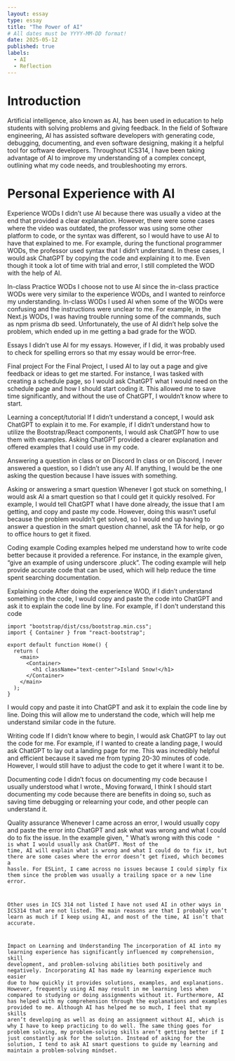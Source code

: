 ```yaml
---
layout: essay
type: essay
title: "The Power of AI" 
# All dates must be YYYY-MM-DD format!
date: 2025-05-12
published: true
labels:
  - AI
  - Reflection
---
```


# Introduction
Artificial intelligence, also known as AI, has been used in education to help students with solving problems and giving feedback. 
In the field of Software engineering, AI has assisted software developers with generating code, debugging, documenting, and even 
software designing, making it a helpful tool for software developers. Throughout ICS314, I have been taking advantage of AI to 
improve my understanding of a complex concept,  outlining what my code needs, and troubleshooting my errors. 

# Personal Experience with AI
Experience WODs 
I didn’t use AI because there was usually a video at the end that provided a clear explanation. However, there were some cases where the video was outdated, the professor was using some other platform to code, or the syntax was different, so I would have to use AI to have that explained to me. For example, during the functional programmer WODs, the professor used syntax that I didn’t understand. In these cases, I would ask ChatGPT by copying the code and explaining it to me. Even though it took a lot of time with trial and error, I still completed the WOD with the help of AI. 

In-class Practice WODs
I choose not to use AI since the in-class practice WODs were very similar to the experience WODs, and I wanted to reinforce my understanding. 
In-class WODs
I used AI when some of the WODs were confusing and the instructions were unclear to me. For example, in the Next.js WODs, I was having trouble running some of the commands, such as npm prisma db seed. Unfortunately, the use of AI didn’t help solve the problem, which ended up in me getting a bad grade for the WOD.

Essays
I didn’t use AI for my essays. However, if I did, it was probably used to check for spelling errors so that my essay would be error-free.

Final project
For the Final Project, I used AI to lay out a page and give feedback or ideas to get me started. For instance, I was tasked with creating a schedule page, so I would ask ChatGPT what I would need on the schedule page and how I should start coding it. This allowed me to save time significantly, and without the use of ChatGPT, I wouldn’t know where to start.

Learning a concept/tutorial
If I didn’t understand a concept, I would ask ChatGPT to explain it to me. For example, if I didn’t understand how to utilize the Bootstrap/React components, I would ask ChatGPT how to use them with examples. Asking ChatGPT provided a clearer explanation and offered examples that I could use in my code. 

Answering a question in class or on Discord
 In class or on Discord, I never answered a question, so I didn’t use any AI. If anything, I would be the one asking the question because I have issues with something.
 
Asking or answering a smart question
Whenever I got stuck on something, I would ask AI a smart question so that I could get it quickly resolved. For example, I would tell ChatGPT what I have done already, the issue that I am getting, and copy and paste my code. However, doing this wasn’t useful because the problem wouldn’t get solved, so I would end up having to answer a question in the smart question channel, ask the TA for help, or go to office hours to get it fixed. 

Coding example 
Coding examples helped me understand how to write code better because it provided a reference. For instance, in the example given, “give an example of using underscore .pluck”. The coding example will help provide accurate code that can be used, which will help reduce the time spent searching documentation. 

Explaining code
After doing the experience WOD, if I didn’t understand something in the code, I would copy and paste the code into ChatGPT and ask it to explain the code line by line. For example, if I don't understand this code 
```
import "bootstrap/dist/css/bootstrap.min.css";
import { Container } from "react-bootstrap";

export default function Home() {
  return (
    <main>
      <Container>
        <h1 className="text-center">Island Snow!</h1>
      </Container>
    </main>
  );
}
```
I would copy and paste it into ChatGPT and ask it to explain the code line by line. Doing this will allow me to understand the code, which will help me understand similar code in the future. 

Writing code
If I didn’t know where to begin, I would ask ChatGPT to lay out the code for me. For example, if I wanted to create a landing page, I would ask ChatGPT to lay out a landing page for me. This was incredibly helpful and efficient because it saved me from typing 20-30 minutes of code. However, I would still have to adjust the code to get it where I want it to be. 

Documenting code
I didn’t focus on documenting my code because I usually understood what I wrote., Moving forward, I think I should start documenting my code because there are benefits in doing so, such as saving time debugging or relearning your code, and other people can understand it.

Quality assurance
Whenever I came across an error, I would usually copy and paste the error into ChatGPT and ask what was wrong and what I could do to fix the issue. In the example given, " What’s wrong with this code <code here> " is what I would usually ask ChatGPT. Most of the time, AI will explain what is wrong and what I could do to fix it, but there are some cases where the error doesn’t get fixed, which becomes a hassle. For ESLint, I came across no issues because I could simply fix them since the problem was usually a trailing space or a new line error.

Other uses in ICS 314 not listed
I have not used AI in other ways in ICS314 that are not listed. The main reasons are that I probably won’t learn as much if I keep using AI, and most of the time, AI isn’t that accurate. 

Impact on Learning and Understanding
The incorporation of AI into my learning experience has significantly influenced my comprehension, skill development, and problem-solving abilities both positively and negatively. Incorporating AI has made my learning experience much easier due to how quickly it provides solutions, examples, and explanations. However, frequently using AI may result in me learning less when compared to studying or doing assignments without it. Furthermore, AI has helped with my comprehension through the explanations and examples provided to me. Although AI has helped me so much, I feel that my skills aren’t developing as well as doing an assignment without AI, which is why I have to keep practicing to do well. The same thing goes for problem solving, my problem-solving skills aren’t getting better if I just constantly ask for the solution. Instead of asking for the solution, I tend to ask AI smart questions to guide my learning and maintain a problem-solving mindset. 
